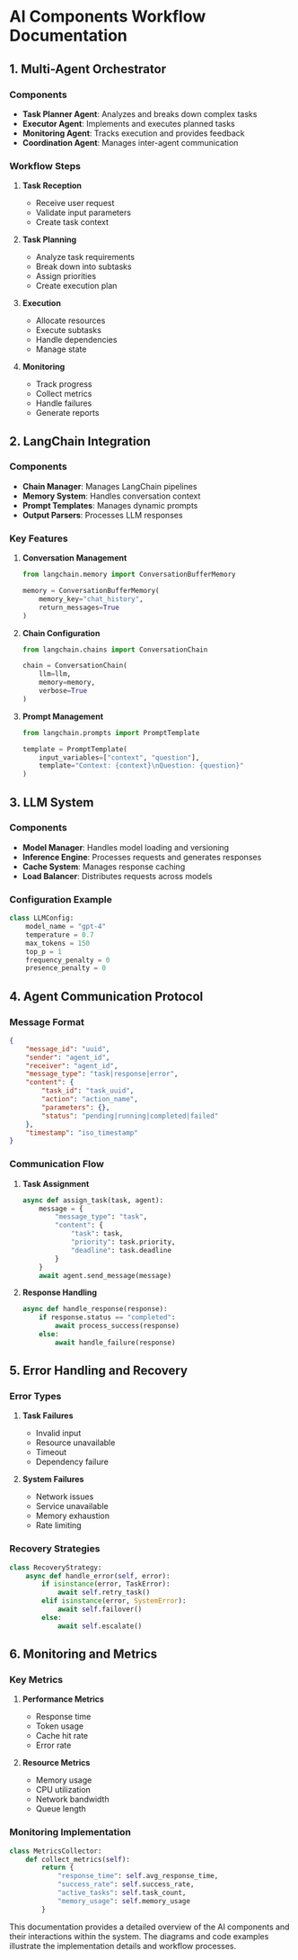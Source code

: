 # AI Components Workflow Documentation

## 1. Multi-Agent Orchestrator

### Components
- **Task Planner Agent**: Analyzes and breaks down complex tasks
- **Executor Agent**: Implements and executes planned tasks
- **Monitoring Agent**: Tracks execution and provides feedback
- **Coordination Agent**: Manages inter-agent communication

### Workflow Steps
1. **Task Reception**
   - Receive user request
   - Validate input parameters
   - Create task context

2. **Task Planning**
   - Analyze task requirements
   - Break down into subtasks
   - Assign priorities
   - Create execution plan

3. **Execution**
   - Allocate resources
   - Execute subtasks
   - Handle dependencies
   - Manage state

4. **Monitoring**
   - Track progress
   - Collect metrics
   - Handle failures
   - Generate reports

## 2. LangChain Integration

### Components
- **Chain Manager**: Manages LangChain pipelines
- **Memory System**: Handles conversation context
- **Prompt Templates**: Manages dynamic prompts
- **Output Parsers**: Processes LLM responses

### Key Features
1. **Conversation Management**
   ```python
   from langchain.memory import ConversationBufferMemory
   
   memory = ConversationBufferMemory(
       memory_key="chat_history",
       return_messages=True
   )
   ```

2. **Chain Configuration**
   ```python
   from langchain.chains import ConversationChain
   
   chain = ConversationChain(
       llm=llm,
       memory=memory,
       verbose=True
   )
   ```

3. **Prompt Management**
   ```python
   from langchain.prompts import PromptTemplate
   
   template = PromptTemplate(
       input_variables=["context", "question"],
       template="Context: {context}\nQuestion: {question}"
   )
   ```

## 3. LLM System

### Components
- **Model Manager**: Handles model loading and versioning
- **Inference Engine**: Processes requests and generates responses
- **Cache System**: Manages response caching
- **Load Balancer**: Distributes requests across models

### Configuration Example
```python
class LLMConfig:
    model_name = "gpt-4"
    temperature = 0.7
    max_tokens = 150
    top_p = 1
    frequency_penalty = 0
    presence_penalty = 0
```

## 4. Agent Communication Protocol

### Message Format
```json
{
    "message_id": "uuid",
    "sender": "agent_id",
    "receiver": "agent_id",
    "message_type": "task|response|error",
    "content": {
        "task_id": "task_uuid",
        "action": "action_name",
        "parameters": {},
        "status": "pending|running|completed|failed"
    },
    "timestamp": "iso_timestamp"
}
```

### Communication Flow
1. **Task Assignment**
   ```python
   async def assign_task(task, agent):
       message = {
           "message_type": "task",
           "content": {
               "task": task,
               "priority": task.priority,
               "deadline": task.deadline
           }
       }
       await agent.send_message(message)
   ```

2. **Response Handling**
   ```python
   async def handle_response(response):
       if response.status == "completed":
           await process_success(response)
       else:
           await handle_failure(response)
   ```

## 5. Error Handling and Recovery

### Error Types
1. **Task Failures**
   - Invalid input
   - Resource unavailable
   - Timeout
   - Dependency failure

2. **System Failures**
   - Network issues
   - Service unavailable
   - Memory exhaustion
   - Rate limiting

### Recovery Strategies
```python
class RecoveryStrategy:
    async def handle_error(self, error):
        if isinstance(error, TaskError):
            await self.retry_task()
        elif isinstance(error, SystemError):
            await self.failover()
        else:
            await self.escalate()
```

## 6. Monitoring and Metrics

### Key Metrics
1. **Performance Metrics**
   - Response time
   - Token usage
   - Cache hit rate
   - Error rate

2. **Resource Metrics**
   - Memory usage
   - CPU utilization
   - Network bandwidth
   - Queue length

### Monitoring Implementation
```python
class MetricsCollector:
    def collect_metrics(self):
        return {
            "response_time": self.avg_response_time,
            "success_rate": self.success_rate,
            "active_tasks": self.task_count,
            "memory_usage": self.memory_usage
        }
```

This documentation provides a detailed overview of the AI components and their interactions within the system. The diagrams and code examples illustrate the implementation details and workflow processes.
